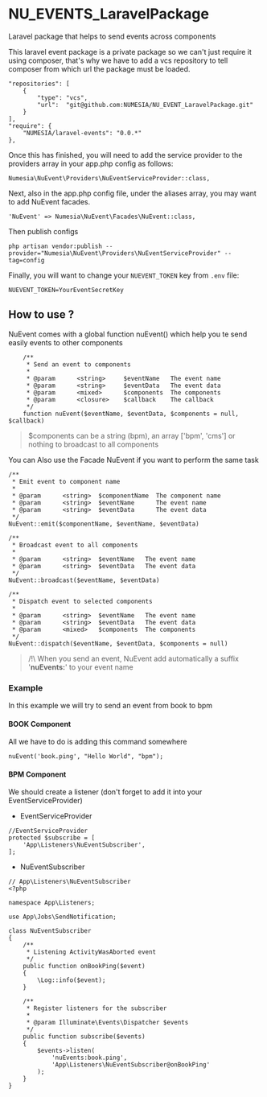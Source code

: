 # NU_EVENTS_LaravelPackage
Laravel package that helps to send events across components

This laravel event package is a private package so we can't just require it using composer, that's why we have to add a vcs repository to tell
composer from which url the package must be loaded.

    "repositories": [
        {
            "type": "vcs",
            "url":  "git@github.com:NUMESIA/NU_EVENT_LaravelPackage.git"
        }
    ],
    "require": {
        "NUMESIA/laravel-events": "0.0.*"
    },


Once this has finished, you will need to add the service provider to the providers array in your app.php config as follows:

    Numesia\NuEvent\Providers\NuEventServiceProvider::class,

Next, also in the app.php config file, under the aliases array, you may want to add NuEvent facades.

    'NuEvent' => Numesia\NuEvent\Facades\NuEvent::class,

Then publish configs

    php artisan vendor:publish --provider="Numesia\NuEvent\Providers\NuEventServiceProvider" --tag=config

Finally, you will want to change your `NUEVENT_TOKEN` key from `.env` file:

    NUEVENT_TOKEN=YourEventSecretKey

## How to use ?
NuEvent comes with a global function nuEvent() which help you te send easily events to other components

```
    /**
     * Send an event to components
     *
     * @param      <string>     $eventName   The event name
     * @param      <string>     $eventData   The event data
     * @param      <mixed>      $components  The components
     * @param      <closure>    $callback    The callback
     */
    function nuEvent($eventName, $eventData, $components = null, $callback)
```
> $components can be a string (bpm), an array ['bpm', 'cms'] or nothing to broadcast to all components

You can Also use the Facade NuEvent if you want to perform the same task

```
/**
 * Emit event to component name
 *
 * @param      <string>  $componentName  The component name
 * @param      <string>  $eventName      The event name
 * @param      <string>  $eventData      The event data
 */
NuEvent::emit($componentName, $eventName, $eventData)

/**
 * Broadcast event to all components
 *
 * @param      <string>  $eventName   The event name
 * @param      <string>  $eventData   The event data
 */
NuEvent::broadcast($eventName, $eventData)

/**
 * Dispatch event to selected components
 *
 * @param      <string>  $eventName   The event name
 * @param      <string>  $eventData   The event data
 * @param      <mixed>   $components  The components
 */
NuEvent::dispatch($eventName, $eventData, $components = null)
```

> /!\ When you send an event, NuEvent add automatically a suffix '**nuEvents:**' to your event name

### Example

In this example we will try to send an event from book to bpm

#### BOOK Component
All we have to do is adding this command somewhere

```
nuEvent('book.ping', "Hello World", "bpm");
```

#### BPM Component
We should create a listener (don't forget to add it into your EventServiceProvider)

* EventServiceProvider
```
//EventServiceProvider
protected $subscribe = [
    'App\Listeners\NuEventSubscriber',
];
```

* NuEventSubscriber

```
// App\Listeners\NuEventSubscriber
<?php

namespace App\Listeners;

use App\Jobs\SendNotification;

class NuEventSubscriber
{
    /**
     * Listening ActivityWasAborted event
     */
    public function onBookPing($event)
    {
        \Log::info($event);
    }

    /**
     * Register listeners for the subscriber
     *
     * @param Illuminate\Events\Dispatcher $events
     */
    public function subscribe($events)
    {
        $events->listen(
            'nuEvents:book.ping',
            'App\Listeners\NuEventSubscriber@onBookPing'
        );
    }
}

